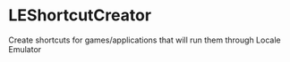 # LEShortcutCreator
Create shortcuts for games/applications that will run them through Locale Emulator
